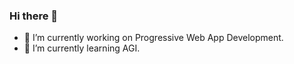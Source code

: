### Hi there 👋
- 🔭 I’m currently working on Progressive Web App Development.
- 🌱 I’m currently learning AGI.
